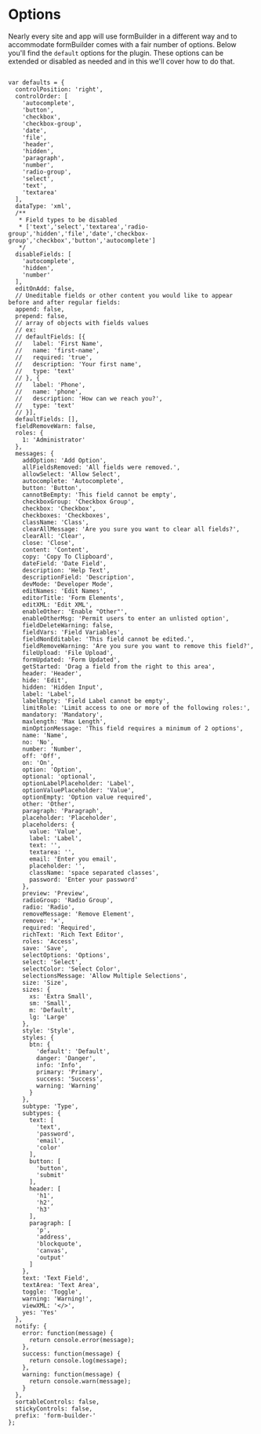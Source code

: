 # Options

Nearly every site and app will use formBuilder in a different way and to accommodate formBuilder comes with a fair number of options. Below you'll find the `default` options for the plugin. These options can be extended or disabled as needed and in this we'll cover how to do that.

<pre><code class="js">
var defaults = {
  controlPosition: 'right',
  controlOrder: [
    'autocomplete',
    'button',
    'checkbox',
    'checkbox-group',
    'date',
    'file',
    'header',
    'hidden',
    'paragraph',
    'number',
    'radio-group',
    'select',
    'text',
    'textarea'
  ],
  dataType: 'xml',
  /**
   * Field types to be disabled
   * ['text','select','textarea','radio-group','hidden','file','date','checkbox-group','checkbox','button','autocomplete']
   */
  disableFields: [
    'autocomplete',
    'hidden',
    'number'
  ],
  editOnAdd: false,
  // Uneditable fields or other content you would like to appear before and after regular fields:
  append: false,
  prepend: false,
  // array of objects with fields values
  // ex:
  // defaultFields: [{
  //   label: 'First Name',
  //   name: 'first-name',
  //   required: 'true',
  //   description: 'Your first name',
  //   type: 'text'
  // }, {
  //   label: 'Phone',
  //   name: 'phone',
  //   description: 'How can we reach you?',
  //   type: 'text'
  // }],
  defaultFields: [],
  fieldRemoveWarn: false,
  roles: {
    1: 'Administrator'
  },
  messages: {
    addOption: 'Add Option',
    allFieldsRemoved: 'All fields were removed.',
    allowSelect: 'Allow Select',
    autocomplete: 'Autocomplete',
    button: 'Button',
    cannotBeEmpty: 'This field cannot be empty',
    checkboxGroup: 'Checkbox Group',
    checkbox: 'Checkbox',
    checkboxes: 'Checkboxes',
    className: 'Class',
    clearAllMessage: 'Are you sure you want to clear all fields?',
    clearAll: 'Clear',
    close: 'Close',
    content: 'Content',
    copy: 'Copy To Clipboard',
    dateField: 'Date Field',
    description: 'Help Text',
    descriptionField: 'Description',
    devMode: 'Developer Mode',
    editNames: 'Edit Names',
    editorTitle: 'Form Elements',
    editXML: 'Edit XML',
    enableOther: 'Enable &quot;Other&quot;',
    enableOtherMsg: 'Permit users to enter an unlisted option',
    fieldDeleteWarning: false,
    fieldVars: 'Field Variables',
    fieldNonEditable: 'This field cannot be edited.',
    fieldRemoveWarning: 'Are you sure you want to remove this field?',
    fileUpload: 'File Upload',
    formUpdated: 'Form Updated',
    getStarted: 'Drag a field from the right to this area',
    header: 'Header',
    hide: 'Edit',
    hidden: 'Hidden Input',
    label: 'Label',
    labelEmpty: 'Field Label cannot be empty',
    limitRole: 'Limit access to one or more of the following roles:',
    mandatory: 'Mandatory',
    maxlength: 'Max Length',
    minOptionMessage: 'This field requires a minimum of 2 options',
    name: 'Name',
    no: 'No',
    number: 'Number',
    off: 'Off',
    on: 'On',
    option: 'Option',
    optional: 'optional',
    optionLabelPlaceholder: 'Label',
    optionValuePlaceholder: 'Value',
    optionEmpty: 'Option value required',
    other: 'Other',
    paragraph: 'Paragraph',
    placeholder: 'Placeholder',
    placeholders: {
      value: 'Value',
      label: 'Label',
      text: '',
      textarea: '',
      email: 'Enter you email',
      placeholder: '',
      className: 'space separated classes',
      password: 'Enter your password'
    },
    preview: 'Preview',
    radioGroup: 'Radio Group',
    radio: 'Radio',
    removeMessage: 'Remove Element',
    remove: '&#215;',
    required: 'Required',
    richText: 'Rich Text Editor',
    roles: 'Access',
    save: 'Save',
    selectOptions: 'Options',
    select: 'Select',
    selectColor: 'Select Color',
    selectionsMessage: 'Allow Multiple Selections',
    size: 'Size',
    sizes: {
      xs: 'Extra Small',
      sm: 'Small',
      m: 'Default',
      lg: 'Large'
    },
    style: 'Style',
    styles: {
      btn: {
        'default': 'Default',
        danger: 'Danger',
        info: 'Info',
        primary: 'Primary',
        success: 'Success',
        warning: 'Warning'
      }
    },
    subtype: 'Type',
    subtypes: {
      text: [
        'text',
        'password',
        'email',
        'color'
      ],
      button: [
        'button',
        'submit'
      ],
      header: [
        'h1',
        'h2',
        'h3'
      ],
      paragraph: [
        'p',
        'address',
        'blockquote',
        'canvas',
        'output'
      ]
    },
    text: 'Text Field',
    textArea: 'Text Area',
    toggle: 'Toggle',
    warning: 'Warning!',
    viewXML: '&lt;/&gt;',
    yes: 'Yes'
  },
  notify: {
    error: function(message) {
      return console.error(message);
    },
    success: function(message) {
      return console.log(message);
    },
    warning: function(message) {
      return console.warn(message);
    }
  },
  sortableControls: false,
  stickyControls: false,
  prefix: 'form-builder-'
};
</code></pre>
